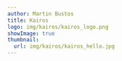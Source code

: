 ```yaml
---
author: Martin Bustos
title: Kairos
logo: img/kairos/kairos_logo.png
showImage: true
thumbnail:
  url: img/kairos/kairos_hello.jpg
---
```

